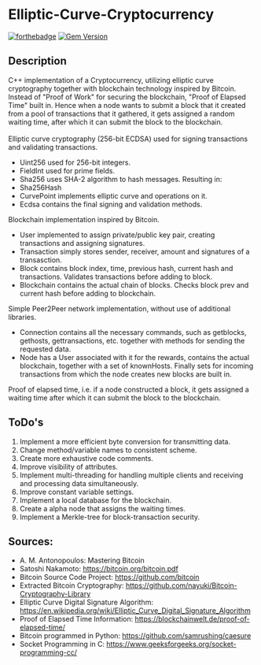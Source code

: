 # Elliptic-Curve-Cryptocurrency
[![forthebadge](https://forthebadge.com/images/badges/built-with-science.svg)](https://forthebadge.com)
[![Gem Version](https://badge.fury.io/rb/colorls.svg)](https://badge.fury.io/rb/colorls)
## Description
C++ implementation of a Cryptocurrency, utilizing elliptic curve cryptography together with blockchain technology inspired by Bitcoin. Instead of "Proof of Work" for securing the blockchain, "Proof of Elapsed Time" built in. Hence when a node wants to submit a block that it created from a pool of transactions that it gathered, it gets assigned a random waiting time, after which it can submit the block to the blockchain. \
\
Elliptic curve cryptography (256-bit ECDSA) used for signing transactions and validating transactions. 
  * Uint256 used for 256-bit integers.
  * FieldInt used for prime fields.
  * Sha256 uses SHA-2 algorithm to hash messages. Resulting in:
  * Sha256Hash
  * CurvePoint implements elliptic curve and operations on it.
  * Ecdsa contains the final signing and validation methods.

Blockchain implementation inspired by Bitcoin. 
  * User implemented to assign private/public key pair, creating transactions and assigning signatures.
  * Transaction simply stores sender, receiver, amount and signatures of a transasction.
  * Block contains block index, time, previous hash, current hash and transactions. Validates transactions before adding to block.
  * Blockchain contains the actual chain of blocks. Checks block prev and current hash before adding to blockchain.
 
Simple Peer2Peer network implementation, without use of additional libraries. 
  * Connection contains all the necessary commands, such as getblocks, gethosts, gettransactions, etc. together with methods for sending the requested data.
  * Node has a User associated with it for the rewards, contains the actual blockchain, together with a set of knownHosts. Finally sets for incoming transactions from which the node creates new blocks are built in.
 
Proof of elapsed time, i.e. if a node constructed a block, it gets assigned a waiting time after which it can submit the block to the blockchain. 

## ToDo's
1. Implement a more efficient byte conversion for transmitting data. 
2. Change method/variable names to consistent scheme. 
3. Create more exhaustive code comments.
4. Improve visibility of attributes.
6. Implement multi-threading for handling multiple clients and receiving and processing data simultaneously.
7. Improve constant variable settings.
8. Implement a local database for the blockchain.
9. Create a alpha node that assigns the waiting times.
10. Implement a Merkle-tree for block-transaction security.


## Sources:
* A. M. Antonopoulos: Mastering Bitcoin
* Satoshi Nakamoto: https://bitcoin.org/bitcoin.pdf
* Bitcoin Source Code Project: https://github.com/bitcoin
* Extracted Bitcoin Cryptography: https://github.com/nayuki/Bitcoin-Cryptography-Library
* Elliptic Curve Digital Signature Algorithm: https://en.wikipedia.org/wiki/Elliptic_Curve_Digital_Signature_Algorithm
* Proof of Elapsed Time Information: https://blockchainwelt.de/proof-of-elapsed-time/
* Bitcoin programmed in Python: https://github.com/samrushing/caesure
* Socket Programming in C: https://www.geeksforgeeks.org/socket-programming-cc/

